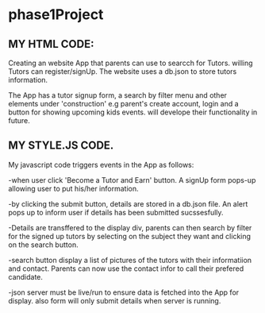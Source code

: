 # phase1Project

## MY HTML CODE:

Creating an website App that parents can use to searcch for Tutors.
willing Tutors can register/signUp. The website uses a db.json to store tutors information.

The App has a tutor signup form, a search by filter menu and other elements under 'construction'
e.g parent's create account, login and a button for showing upcoming kids events. will develope their functionality in future.

## MY STYLE.JS CODE.

My javascript code triggers events in the App as follows:

-when user click 'Become a Tutor and Earn' button. A signUp form pops-up allowing
user to put his/her information.

-by clicking the submit button, details are stored in a db.json file.
An alert pops up to inform user if details has been submitted sucssesfully.

-Details are transffered to the display div, parents can then search by filter for the signed up tutors by selecting on the subject they want and clicking on the search button.

-search button display a list of pictures of the tutors with their informatiion and contact. Parents can now use the contact infor to call their
prefered candidate.

-json server must be live/run to ensure data is fetched into the App for display.
also form will only submit details when server is running.
